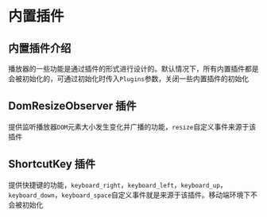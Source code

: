 # 内置插件

## 内置插件介绍

播放器的一些功能是通过插件的形式进行设计的。默认情况下，所有内置插件都是会被初始化的，可通过初始化时传入`Plugins`参数，关闭一些内置插件的初始化

## DomResizeObserver 插件

提供监听播放器`DOM`元素大小发生变化并广播的功能，`resize`自定义事件来源于该插件

## ShortcutKey 插件

提供快捷键的功能，`keyboard_right`，`keyboard_left`，`keyboard_up`，`keyboard_down`，`keyboard_space`自定义事件就是来源于该插件。移动端环境下不会被初始化